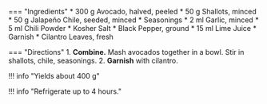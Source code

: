 === "Ingredients"
    * 300 g Avocado, halved, peeled
    * 50 g Shallots, minced
    * 50 g Jalapeño Chile, seeded, minced
    * Seasonings
        * 2 ml Garlic, minced
        * 5 ml Chili Powder
        * Kosher Salt
        * Black Pepper, ground
        * 15 ml Lime Juice
    * Garnish
        * Cilantro Leaves, fresh

=== "Directions"
    1. **Combine.** Mash avocados together in a bowl. Stir in shallots, chile, seasonings.
    2. **Garnish** with cilantro.

!!! info "Yields about 400 g"

!!! info "Refrigerate up to 4 hours."

[^1]:
    Inspired by [How to Cook Everything](https://smile.amazon.com/How-Cook-Everything-Recipes-Anniversary/dp/0764578650).

